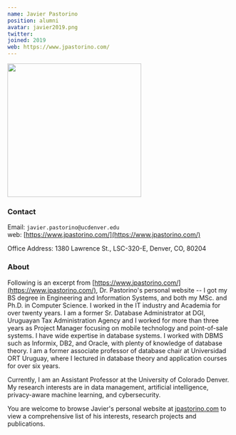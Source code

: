 ```yaml
---
name: Javier Pastorino
position: alumni
avatar: javier2019.png
twitter:
joined: 2019
web: https://www.jpastorino.com/
---
```


<img width="300" src="{{site.baseurl}}/images/people/{{page.avatar}}" data-action="zoom">

### Contact

Email: `javier.pastorino@ucdenver.edu`<br>
web: [https://www.jpastorino.com/](https://www.jpastorino.com/)<br>

Office Address: 1380 Lawrence St., LSC-320-E, Denver, CO, 80204<br>

### About
Following is an excerpt from [https://www.jpastorino.com/](https://www.jpastorino.com/), Dr. Pastorino's personal website --
I got my BS degree in Engineering and  Information Systems, and both my MSc. and Ph.D. in Computer Science. I worked in the IT industry and Academia for over twenty years. I am a former Sr. Database Administrator at DGI, Uruguayan Tax Administration Agency and I worked for more than three years as Project Manager focusing on mobile technology and point-of-sale systems. I have wide expertise in database systems. I worked with DBMS such as Informix, DB2, and Oracle, with plenty of knowledge of database theory. I am a former associate professor of database chair at Universidad ORT Uruguay, where I lectured in database theory and application courses for over six years.

Currently, I am an Assistant Professor at the University of Colorado Denver. My research interests are in data management, artificial intelligence, privacy-aware machine learning, and cybersecurity. 

You are welcome to browse Javier's personal website at <a href="https://www.jpastorino.com">jpastorino.com</a> to view a comprehensive list of his interests, research projects and publications.




